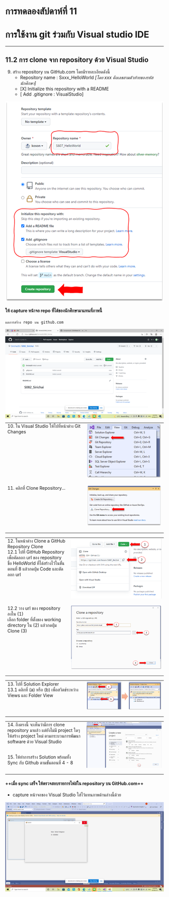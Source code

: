 # การทดลองสัปดาห์ที่ 11  #
# การใช้งาน git ร่วมกับ Visual studio IDE #
---
## 11.2 การ clone จาก repository ด้วย Visual Studio ##

9. สร้าง repository บน GitHub.com โดยมีรายละเอียดดังนี้
    <ul>
      <li> Repository name : Sxxx_HelloWorld <i>[โดย xxx คือเลขสามตัวท้ายของรหัสนักศึกษา]</i>
      <li> [X] Initialize this repository with a README
      <li> [ Add .gitignore : VisualStudio] 
    </ul>
<img src = "./images/Fig-3.28.png" align = "center">


#### ให้ capture หน้าจอ repo ที่ได้ของนักศึกษามาแทนที่ภาพนี้ ####

```
ผลการสร้าง repo บน github.com
```
<img src = "./รูปภาพ/1.png" align = "center">


<table>
<tr> 
<td valign="top" width = "50%">10. ใน Visual Studio ให้ไปที่หน้าต่าง Git Changes 
 </td>
<td valign="top"><img src = "./images/Fig-3.29a.png"> </p> </td>

</tr>
<td valign="top" width = "50%">11. คลิกที่ Clone Repository...</td>
<td valign="top"><img src = "./images/Fig-3.29b.png"> </p> </td>

</table>


<table>

<tr> 
<td valign="top" width = "40%">12.  ในหน้าต่าง Clone a GitHub Repository  Clone <br>
 12.1 ไปที่ GitHub Repository เพื่อคัดลอก url ของ repository ชื่อ HelloWorld ที่ได้สร้างไว้ในขั้นตอนที่ 8 แล้วกดปุ่ม Code และตัดลอก url</td>
<td valign="top"><img src = "./images/Fig-3.30b.png"> </p> </td>
</tr>

<tr> 
<td valign="top" width = "40%">12.2 วาง url ของ repository ลงใน (1) <br> เลือก folder ที่ตั้งของ working directory ใน (2)  แล้วกดปุ่ม Clone (3) </td>
<td valign="top"><img src = "./images/Fig-3.30c.png"> </p> </td>
</tr>


</table>


<table>
<tr> 
<td valign="top" width = "50%">13. ไปที่ Solution Explorer  
<br> 13.1 คลิกที่ (a)  หรือ (b) เพื่อสวิตช์ระหว่าง Views และ Folder View </td>
<td valign="top"><img src = "./images/Fig-3.31a.png"> </p> </td>
</tr>
</table>


<table>
<tr> 
<td valign="top" width = "50%">14. ถึงตรงนี้ จะเห็นว่ามีการ clone repository มาแล้ว แต่ยังไม่มี project ใดๆ ให้สร้าง project ใหม่ ตามกระบวนการพัฒนา software ด้วย Visual Studio

<br>15. ให้ทำการสร้าง Solution พร้อมทั้ง Sync กับ Github ตามขั้นตอนที่ 4 - 8
</td>
<td valign="top"><img src = "./images/Fig-3.32a.png"> </p> </td>

</table>


#### ++เมื่อ sync เสร็จ ให้ตรวจสอบรายการไฟล์ใน repository บน GitHub.com++

- capture หน้าจอของ  Visual Studio ใส่ไว้แทนภาพด้านล่างนี้ด้วย

<img src = "./รูปภาพ/2.png">
